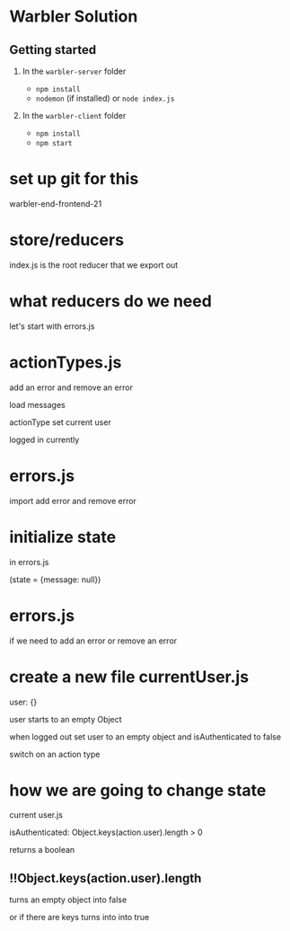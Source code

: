 # Warbler Solution

## Getting started

1.  In the `warbler-server` folder

    * `npm install`
    * `nodemon` (if installed) or `node index.js`

2.  In the `warbler-client` folder

    * `npm install`
    * `npm start`
    
# set up git for this

warbler-end-frontend-21

# store/reducers

index.js is the root reducer that we export out

# what reducers do we need

let's start with errors.js

# actionTypes.js

add an error and remove an error

load messages

actionType set current user

logged in currently

# errors.js

import add error and remove error

# initialize state

in errors.js

(state = {message: null})

# errors.js

if we need to add an error or remove an error

# create a new file currentUser.js

user: {} 

user starts to an empty Object

when logged out set user to an empty object and isAuthenticated to false

switch on an action type

# how we are going to change state

current user.js

isAuthenticated: Object.keys(action.user).length > 0

returns a boolean

## !!Object.keys(action.user).length

turns an empty object into false 

or if there are keys turns into into true



